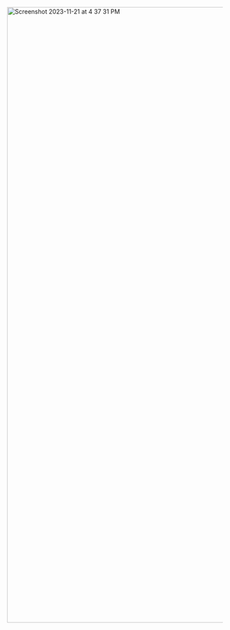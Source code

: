 <img width="1440" alt="Screenshot 2023-11-21 at 4 37 31 PM" src="https://github.com/navitha29/React-727722eucy028-Coding-contest1/assets/123156652/197152c1-6d55-4d9a-8dd2-2bfba9b9714a">

